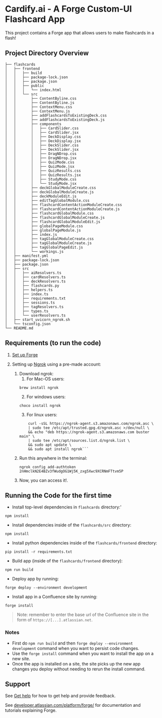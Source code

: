 # Cardify.ai - A Forge Custom-UI Flashcard App

This project contains a Forge app that allows users to make flashcards in a flash!

## Project Directory Overview

``` (shell)
├── flashcards
│   ├── frontend
│   │   ├── build
│   │   ├── package-lock.json
│   │   ├── package.json
│   │   ├── public
│   │   │   └── index.html
│   │   └── src
│   │       ├── ContentByline.css
│   │       ├── ContentByline.js
│   │       ├── ContextMenu.css
│   │       ├── ContextMenu.js
│   │       ├── addFlashcardsToExistingDeck.css
│   │       ├── addFlashcardsToExistingDeck.js
│   │       ├── components
│   │       │   ├── CardSlider.css
│   │       │   ├── CardSlider.jsx
│   │       │   ├── DeckDisplay.css
│   │       │   ├── DeckDisplay.jsx
│   │       │   ├── DeckSlider.css
│   │       │   ├── DeckSlider.jsx
│   │       │   ├── DragNDrop.css
│   │       │   ├── DragNDrop.jsx
│   │       │   ├── QuizMode.css
│   │       │   ├── QuizMode.jsx
│   │       │   ├── QuizResults.css
│   │       │   ├── QuizResults.jsx
│   │       │   ├── StudyMode.css
│   │       │   └── StudyMode.jsx
│   │       ├── deckGlobalModuleCreate.css
│   │       ├── deckGlobalModuleCreate.js
│   │       ├── deckModuleEdit.js
│   │       ├── editTagGlobalModule.css
│   │       ├── flashcardContentActionModuleCreate.css
│   │       ├── flashcardContentActionModuleCreate.js
│   │       ├── flashcardGlobalModule.css
│   │       ├── flashcardGlobalModuleCreate.js
│   │       ├── flashcardGlobalModuleEdit.js
│   │       ├── globalPageModule.css
│   │       ├── globalPageModule.js
│   │       ├── index.js
│   │       ├── tagGlobalModuleCreate.css
│   │       ├── tagGlobalModuleCreate.js
│   │       ├── tagGlobalPageEdit.js
│   │       └── workings.js
│   ├── manifest.yml
│   ├── package-lock.json
│   ├── package.json
│   ├── src
│   │   ├── aiResolvers.ts
│   │   ├── cardResolvers.ts
│   │   ├── deckResolvers.ts
│   │   ├── flashcards.py
│   │   ├── helpers.ts
│   │   ├── index.ts
│   │   ├── requirements.txt
│   │   ├── sessions.ts
│   │   ├── tagResolvers.ts
│   │   ├── types.ts
│   │   └── userResolvers.ts
│   ├── start_uvicorn_ngrok.sh
│   └── tsconfig.json
└── README.md
```

## Requirements (to run the code)

1. [Set up Forge](https://developer.atlassian.com/platform/forge/set-up-forge/)

2. Setting up [Ngrok](https://ngrok.com/) using a pre-made account:
    1. Download ngrok:
       1. For Mac-OS users:
        ``` (shell)
        brew install ngrok
        ``` 
       2. For windows users:
        ``` (shell)
        choco install ngrok 
        ``` 
       3. For linux users:
       ``` (shell)
           curl -sSL https://ngrok-agent.s3.amazonaws.com/ngrok.asc \
           | sudo tee /etc/apt/trusted.gpg.d/ngrok.asc >/dev/null \
           && echo "deb https://ngrok-agent.s3.amazonaws.com buster main" \
           | sudo tee /etc/apt/sources.list.d/ngrok.list \
           && sudo apt update \
           && sudo apt install ngrok```
    2. Run this anywhere in the terminal:
        ``` (shell)
        ngrok config add-authtoken 2nHmclkN2E4BZv3fWudgOG1Wj5K_zxg5Xwc9XCRNmFTtvm5P
        ```
    3. Now, you can access it!.

## Running the Code for the first time

- Install top-level dependencies in `flashcards` directory:'

``` (shell)
npm install
```

- Install dependencies inside of the `flashcards/src` directory:

``` (shell)
npm install
```

- Install python dependencies inside of the `flashcards/frontend` directory:

``` (shell)
pip install -r requirements.txt
```

- Build app (inside of the `flashcards/frontend` directory):

``` (shell)
npm run build
```

- Deploy app by running:

``` (shell)
forge deploy --environment development
```

- Install app in a Confluence site by running:

``` (shell)
forge install 
```

> Note: remember to enter the base url of the Confluence site in the form of `https://[...].atlassian.net`.

### Notes

- First do `npm run build` and then `forge deploy --environment development` command when you want to persist code changes.
- Use the `forge install` command when you want to install the app on a new site.
- Once the app is installed on a site, the site picks up the new app changes you deploy without needing to rerun the install command.

## Support

See [Get help](https://developer.atlassian.com/platform/forge/get-help/) for how to get help and provide feedback.

See [developer.atlassian.com/platform/forge/](https://developer.atlassian.com/platform/forge) for documentation and tutorials explaining Forge.